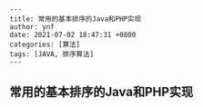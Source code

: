 ```
---
title: 常用的基本排序的Java和PHP实现
author: ynf
date: 2021-07-02 18:47:31 +0800
categories: [算法]
tags: [JAVA, 排序算法]
---
```

## 常用的基本排序的Java和PHP实现



